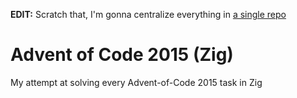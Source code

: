 **EDIT:** Scratch that, I'm gonna centralize everything in [a single repo](https://github.com/Mouradif/Advent-of-Code)

# Advent of Code 2015 (Zig)

My attempt at solving every Advent-of-Code 2015 task in Zig
